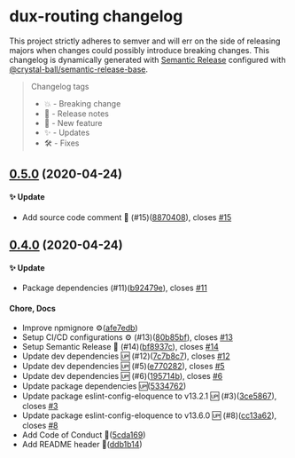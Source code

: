 # dux-routing changelog

This project strictly adheres to semver and will err on the side of releasing majors when
changes could possibly introduce breaking changes. This changelog is dynamically generated
with [Semantic Release](https://semantic-release.gitbook.io/semantic-release/) configured
with [@crystal-ball/semantic-release-base](https://github.com/crystal-ball/semantic-release-base).

> Changelog tags
>
> - 💥 - Breaking change
> - 🔖 - Release notes
> - 💖 - New feature
> - ✨ - Updates
> - 🛠 - Fixes


## [0.5.0](https://github.com/crystal-ball/dux-routing/compare/v0.4.0...v0.5.0) (2020-04-24)


#### ✨ Update

* Add source code comment 📝 (#15)([8870408](https://github.com/crystal-ball/dux-routing/commit/88704082f75f07ec900e5e0bb435c6a5ff829f83)), closes [#15](https://github.com/crystal-ball/dux-routing/issue/15)

## [0.4.0](https://github.com/crystal-ball/dux-routing/compare/v0.3.0...v0.4.0) (2020-04-24)


#### ✨ Update

* Package dependencies (#11)([b92479e](https://github.com/crystal-ball/dux-routing/commit/b92479e40f6db212b751d3759693210b1b3b421e)), closes [#11](https://github.com/crystal-ball/dux-routing/issue/11)

#### Chore, Docs

* Improve npmignore ⚙️([afe7edb](https://github.com/crystal-ball/dux-routing/commit/afe7edb9fae67da3d506b492028a04ed762e4dbd))
* Setup CI/CD configurations ⚙️ (#13)([80b85bf](https://github.com/crystal-ball/dux-routing/commit/80b85bff2a54786e1e99f457960da7e2022df141)), closes [#13](https://github.com/crystal-ball/dux-routing/issue/13)
* Setup Semantic Release 🚀 (#14)([bf8937c](https://github.com/crystal-ball/dux-routing/commit/bf8937c924c09e5c15025dbe09fa53f1dc09a235)), closes [#14](https://github.com/crystal-ball/dux-routing/issue/14)
* Update dev dependencies 🆙 (#12)([7c7b8c7](https://github.com/crystal-ball/dux-routing/commit/7c7b8c783cf3915ee75a1a2fcbb7ebd448078df0)), closes [#12](https://github.com/crystal-ball/dux-routing/issue/12)
* Update dev dependencies 🆙 (#5)([e770282](https://github.com/crystal-ball/dux-routing/commit/e770282d28bac518415aa53ff0bd55ed9cda1a17)), closes [#5](https://github.com/crystal-ball/dux-routing/issue/5)
* Update dev dependencies 🆙 (#6)([195714b](https://github.com/crystal-ball/dux-routing/commit/195714b59cbc81bf15b5d265ab07199ed1a7a5b7)), closes [#6](https://github.com/crystal-ball/dux-routing/issue/6)
* Update package dependencies 🆙([5334762](https://github.com/crystal-ball/dux-routing/commit/5334762428525c15e6399e9a4e8a7b64638210b9))
* Update package eslint-config-eloquence to v13.2.1 🆙 (#3)([3ce5867](https://github.com/crystal-ball/dux-routing/commit/3ce586714140cc8507970687f4458956d19ff9a1)), closes [#3](https://github.com/crystal-ball/dux-routing/issue/3)
* Update package eslint-config-eloquence to v13.6.0 🆙 (#8)([cc13a62](https://github.com/crystal-ball/dux-routing/commit/cc13a62462f198e292334c2eafb0f15d0edd44e1)), closes [#8](https://github.com/crystal-ball/dux-routing/issue/8)
* Add Code of Conduct 📝([5cda169](https://github.com/crystal-ball/dux-routing/commit/5cda1696d10623917de689d6496390a65cfdb288))
* Add README header 📝([ddb1b14](https://github.com/crystal-ball/dux-routing/commit/ddb1b14bca44a33e4e8494cd2ce4af9bf2c7c7b9))


